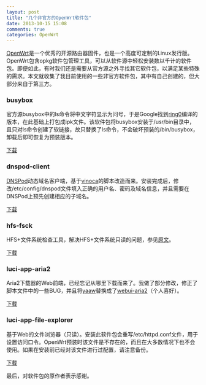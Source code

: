 ```yaml
---
layout: post
title: "几个非官方的OpenWrt软件包"
date: 2013-10-15 15:08
comments: true
categories: OpenWrt
---
```


[OpenWrt](https://openwrt.org)是一个优秀的开源路由器固件，也是一个高度可定制的Linux发行版。OpenWrt包含opkg软件包管理工具，可以从软件源中轻松安装数以千计的软件包。即便如此，有时我们还是需要从官方源之外寻找其它软件包，以满足某些特殊的需求。本文就收集了我目前使用的一些非官方软件包，其中有自己创建的，但大部分来自于第三方。

<!--more-->

### busybox

官方源busybox中的ls命令将中文字符显示为问号，于是Google找到[ring0](http://www.pppei.net/blog/post/507)编译的版本，在此基础上打包成ipk文件。该软件包将busybox安装于/usr/bin目录中，且只对ls命令创建了软链接，故只替换了ls命令，不会破坏预装的/bin/busybox，卸载后即可恢复为预装版本。

[下载](/blog/files/busybox-unicode_1.19.4_ar71xx.ipk)

### dnspod-client

[DNSPod](http://www.dnspod.cn)动态域名客户端，基于[vinoca](http://www.vinoca.org/2012/06/10/openwrt%E4%BD%BF%E7%94%A8dnspod%E7%9A%84%E5%8A%A8%E6%80%81%E5%9F%9F%E5%90%8D%E8%A7%A3%E6%9E%90ddns%E5%8A%9F%E8%83%BD)的脚本改造而来。安装完成后，修改/etc/config/dnspod文件填入正确的用户名、密码及域名信息，并且需要在DNSPod上预先创建相应的子域名。

[下载](/blog/files/dnspod-client_1.0_all.ipk)

### hfs-fsck

HFS+文件系统检查工具，解决HFS+文件系统只读的问题，参见[原文](http://www.geektu.com/post/2013-08-11-yong-openwrt-diy-time-capsule)。

[下载](/blog/files/hfs-fsck_332.25-1_ar71xx.ipk)

### luci-app-aria2

Aria2下载器的Web前端，已经忘记从哪里下载而来了。我做了部分修改，修正了脚本文件中的一些BUG，并且将[yaaw](https://github.com/binux/yaaw)替换成了[webui-aria2](https://github.com/ziahamza/webui-aria2)（个人喜好）。

[下载](/blog/files/luci-app-aria2_1.0_all.ipk)

### luci-app-file-explorer

基于Web的文件浏览器（只读）。安装此软件包会重写/etc/httpd.conf文件，用于设置访问口令。OpenWrt预装时该文件是不存在的，而且在大多数情况下也不会使用。如果在安装前已经对该文件进行过配置，请注意备份。

[下载](/blog/files/luci-app-file-explorer_1.0_all.ipk)

最后，对软件包的原作者表示感谢。
